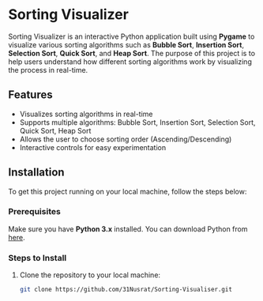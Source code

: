 # Sorting Visualizer

Sorting Visualizer is an interactive Python application built using **Pygame** to visualize various sorting algorithms such as **Bubble Sort**, **Insertion Sort**, **Selection Sort**, **Quick Sort**, and **Heap Sort**. The purpose of this project is to help users understand how different sorting algorithms work by visualizing the process in real-time.

## Features

- Visualizes sorting algorithms in real-time
- Supports multiple algorithms: Bubble Sort, Insertion Sort, Selection Sort, Quick Sort, Heap Sort
- Allows the user to choose sorting order (Ascending/Descending)
- Interactive controls for easy experimentation

## Installation

To get this project running on your local machine, follow the steps below:

### Prerequisites

Make sure you have **Python 3.x** installed. You can download Python from [here](https://www.python.org/downloads/).

### Steps to Install

1. Clone the repository to your local machine:

   ```bash
   git clone https://github.com/31Nusrat/Sorting-Visualiser.git

